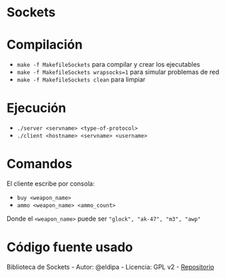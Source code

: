 # Sockets

# Compilación

- `make -f MakefileSockets` para compilar y crear los ejecutables
- `make -f MakefileSockets wrapsocks=1` para simular problemas de red
- `make -f MakefileSockets clean` para limpiar

# Ejecución

- `./server <servname> <type-of-protocol>`
- `./client <hostname> <servname> <username>`

# Comandos

El cliente escribe por consola:
- `buy <weapon_name>`
- `ammo <weapon_name> <ammo_count>`

Donde el `<weapon_name>` puede ser `"glock", "ak-47", "m3", "awp"`

# Código fuente usado
Biblioteca de Sockets - Autor: @eldipa - Licencia: GPL v2 - [Repositorio](https://github.com/eldipa/sockets-en-cpp)